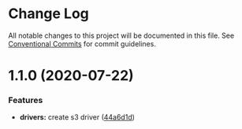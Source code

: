 # Change Log

All notable changes to this project will be documented in this file.
See [Conventional Commits](https://conventionalcommits.org) for commit guidelines.

# 1.1.0 (2020-07-22)


### Features

* **drivers:** create s3 driver ([44a6d1d](https://github.com/theBenForce/data-migration/commit/44a6d1dbd31c66c12b44f9accaecddd788e747d0))

